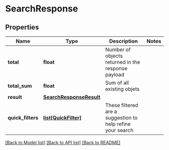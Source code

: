 # SearchResponse

## Properties
Name | Type | Description | Notes
------------ | ------------- | ------------- | -------------
**total** | **float** | Number of objects returned in the response payload | 
**total_sum** | **float** | Sum of all existing objets | 
**result** | [**SearchResponseResult**](SearchResponseResult.md) |  | 
**quick_filters** | [**list[QuickFilter]**](QuickFilter.md) | These filtered are a suggestion to help refine your search | 

[[Back to Model list]](../README.md#documentation-for-models) [[Back to API list]](../README.md#documentation-for-api-endpoints) [[Back to README]](../README.md)

